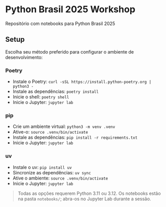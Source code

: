 # Python Brasil 2025 Workshop

Repositório com notebooks para Python Brasil 2025

## Setup

Escolha seu método preferido para configurar o ambiente de desenvolvimento:

### Poetry
- Instale o Poetry: `curl -sSL https://install.python-poetry.org | python3 -`
- Instale as dependências: `poetry install`
- Inicie o shell: `poetry shell`
- Inicie o Jupyter: `jupyter lab`

### pip
- Crie um ambiente virtual: `python3 -m venv .venv`
- Ative-o: `source .venv/bin/activate`
- Instale as dependências: `pip install -r requirements.txt`
- Inicie o Jupyter: `jupyter lab`

### uv
- Instale o uv: `pip install uv`
- Sincronize as dependências: `uv sync`
- Ative o ambiente: `source .venv/bin/activate`
- Inicie o Jupyter: `jupyter lab`

> Todas as opções requerem Python 3.11 ou 3.12. Os notebooks estão na pasta `notebooks/`; abra-os no Jupyter Lab durante a sessão.

